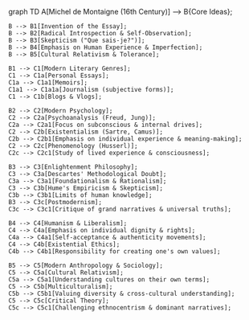 graph TD
    A[Michel de Montaigne (16th Century)] --> B{Core Ideas};

    B --> B1[Invention of the Essay];
    B --> B2[Radical Introspection & Self-Observation];
    B --> B3[Skepticism ("Que sais-je?")];
    B --> B4[Emphasis on Human Experience & Imperfection];
    B --> B5[Cultural Relativism & Tolerance];

    B1 --> C1[Modern Literary Genres];
    C1 --> C1a[Personal Essays];
    C1a --> C1a1[Memoirs];
    C1a1 --> C1a1a[Journalism (subjective forms)];
    C1 --> C1b[Blogs & Vlogs];

    B2 --> C2[Modern Psychology];
    C2 --> C2a[Psychoanalysis (Freud, Jung)];
    C2a --> C2a1[Focus on subconscious & internal drives];
    C2 --> C2b[Existentialism (Sartre, Camus)];
    C2b --> C2b1[Emphasis on individual experience & meaning-making];
    C2 --> C2c[Phenomenology (Husserl)];
    C2c --> C2c1[Study of lived experience & consciousness];

    B3 --> C3[Enlightenment Philosophy];
    C3 --> C3a[Descartes' Methodological Doubt];
    C3a --> C3a1[Foundationalism & Rationalism];
    C3 --> C3b[Hume's Empiricism & Skepticism];
    C3b --> C3b1[Limits of human knowledge];
    B3 --> C3c[Postmodernism];
    C3c --> C3c1[Critique of grand narratives & universal truths];

    B4 --> C4[Humanism & Liberalism];
    C4 --> C4a[Emphasis on individual dignity & rights];
    C4a --> C4a1[Self-acceptance & authenticity movements];
    C4 --> C4b[Existential Ethics];
    C4b --> C4b1[Responsibility for creating one's own values];

    B5 --> C5[Modern Anthropology & Sociology];
    C5 --> C5a[Cultural Relativism];
    C5a --> C5a1[Understanding cultures on their own terms];
    C5 --> C5b[Multiculturalism];
    C5b --> C5b1[Valuing diversity & cross-cultural understanding];
    C5 --> C5c[Critical Theory];
    C5c --> C5c1[Challenging ethnocentrism & dominant narratives];
